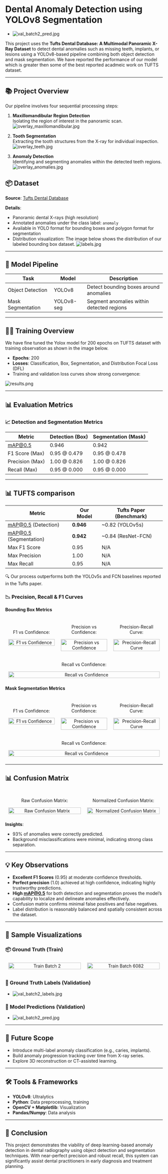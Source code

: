 
# Dental Anomaly Detection using YOLOv8 Segmentation
- ![val_batch2_pred.jpg](assets/val_batch2_pred.jpg)

This project uses the **Tufts Dental Database: A Multimodal Panoramic X-Ray Dataset** to detect dental anomalies such as missing teeth, implants, or lesions using a YOLOv8-based pipeline combining both object detection and mask segmentation. We have reported the performance of our model which is greater then some of the best reported acadmeic work on TUFTS dataset.

---

## 📚 Project Overview

Our pipeline involves four sequential processing steps:

1. **Maxillomandibular Region Detection**  
   Isolating the region of interest in the panoramic scan.  
   ![overlay_maxillomandibular.jpg](assets/overlay_maxillomandibular.jpg)


2. **Tooth Segmentation**  
   Extracting the tooth structures from the X-ray for individual inspection.  
   ![overlay_teeth.jpg](assets/overlay_teeth.jpg)

3. **Anomaly Detection**  
   Identifying and segmenting anomalies within the detected teeth regions.  
   ![overlay_anomalies.jpg](assets/overlay_anomalies.jpg)

## 📦 Dataset

**Source**: [Tufts Dental Database](https://arxiv.org/abs/2312.06226)

**Details**:
- Panoramic dental X-rays (high resolution)
- Annotated anomalies under the class label: `anomaly`
- Available in YOLO format for bounding boxes and polygon format for segmentation
- Distribution visualization: The image below shows the distribution of our labeled bounding box dataset. 
![labels.jpg](assets/labels.jpg)

---
## 🧠 Model Pipeline

| Task               | Model     | Description                                      |
|--------------------|-----------|--------------------------------------------------|
| Object Detection   | YOLOv8    | Detect bounding boxes around anomalies          |
| Mask Segmentation  | YOLOv8-seg| Segment anomalies within detected regions       |

---

## 🏋️‍♂️ Training Overview
We have fine tuned the Yolox model for 200 epochs on TUFTS dataset with training observation as shown in the image below.

- **Epochs**: 200
- **Losses**: Classification, Box, Segmentation, and Distribution Focal Loss (DFL)
- Training and validation loss curves show strong convergence:

![results.png](assets/results.png)

---

## 📊 Evaluation Metrics

### 📈 Detection and Segmentation Metrics

| Metric          | Detection (Box) | Segmentation (Mask) |
|------------------|------------------|----------------------|
| mAP@0.5          | 0.946            | 0.942                |
| F1 Score (Max)   | 0.95 @ 0.479     | 0.95 @ 0.478         |
| Precision (Max)  | 1.00 @ 0.826     | 1.00 @ 0.826         |
| Recall (Max)     | 0.95 @ 0.000     | 0.95 @ 0.000         |

---
## 📊 TUFTS comparison

| Metric               | Our Model  | Tufts Paper (Benchmark) |
|----------------------|------------|--------------------------|
| mAP@0.5 (Detection)  | **0.946**  | ~0.82 (YOLOv5s)          |
| mAP@0.5 (Segmentation)| **0.942** | ~0.84 (ResNet-FCN)       |
| Max F1 Score         | 0.95       | N/A                      |
| Max Precision        | 1.00       | N/A                      |
| Max Recall           | 0.95       | N/A                      |

🔍 Our process  outperforms both the YOLOv5s and FCN baselines reported in the Tufts paper.

### 📉 Precision, Recall & F1 Curves

**Bounding Box Metrics**
<div style="display: flex; justify-content: space-around; align-items: center; flex-wrap: wrap;">
  <div style="flex: 1 1 22%; text-align: center; margin: 10px;">
    <p>F1 vs Confidence:</p>
    <img src="./assets/BoxF1_curve.png" alt="F1 vs Confidence" style="width: 100%;">
  </div>
  <div style="flex: 1 1 22%; text-align: center; margin: 10px;">
    <p>Precision vs Confidence:</p>
    <img src="./assets/BoxP_curve.png" alt="Precision vs Confidence" style="width: 100%;">
  </div>
  <div style="flex: 1 1 22%; text-align: center; margin: 10px;">
    <p>Precision-Recall Curve:</p>
    <img src="./assets/BoxPR_curve.png" alt="Precision-Recall Curve" style="width: 100%;">
  </div>
  <div style="flex: 1 1 22%; text-align: center; margin: 10px;">
    <p>Recall vs Confidence:</p>
    <img src="./assets/BoxR_curve.png" alt="Recall vs Confidence" style="width: 100%;">
  </div>
</div>


**Mask Segmentation Metrics**
<div style="display: flex; justify-content: space-around; align-items: center; flex-wrap: wrap;">
  <div style="flex: 1 1 22%; text-align: center; margin: 10px;">
    <p>F1 vs Confidence:</p>
    <img src="./assets/MaskF1_curve.png" alt="F1 vs Confidence" style="width: 100%;">
  </div>
  <div style="flex: 1 1 22%; text-align: center; margin: 10px;">
    <p>Precision vs Confidence:</p>
    <img src="./assets/MaskP_curve.png" alt="Precision vs Confidence" style="width: 100%;">
  </div>
  <div style="flex: 1 1 22%; text-align: center; margin: 10px;">
    <p>Precision-Recall Curve:</p>
    <img src="./assets/MaskPR_curve.png" alt="Precision-Recall Curve" style="width: 100%;">
  </div>
  <div style="flex: 1 1 22%; text-align: center; margin: 10px;">
    <p>Recall vs Confidence:</p>
    <img src="./assets/MaskR_curve.png" alt="Recall vs Confidence" style="width: 100%;">
  </div>
</div>

---

## 📊 Confusion Matrix
<div style="display: flex; justify-content: space-around; align-items: center; flex-wrap: wrap;">
  <div style="flex: 1 1 45%; text-align: center; margin: 10px;">
    <p>Raw Confusion Matrix:</p>
    <img src="confusion_matrix.png" alt="Raw Confusion Matrix" style="width: 100%;">
  </div>
  <div style="flex: 1 1 45%; text-align: center; margin: 10px;">
    <p>Normalized Confusion Matrix:</p>
    <img src="confusion_matrix_normalized.png" alt="Normalized Confusion Matrix" style="width: 100%;">
  </div>
</div>

**Insights**:
- 93% of anomalies were correctly predicted.
- Background misclassifications were minimal, indicating strong class separation.

---


## 💡 Key Observations

- **Excellent F1 Scores** (0.95) at moderate confidence thresholds.
- **Perfect precision** (1.0) achieved at high confidence, indicating highly trustworthy predictions.
- **High mAP@0.5** for both detection and segmentation proves the model’s capability to localize and delineate anomalies effectively.
- Confusion matrix confirms minimal false positives and false negatives.
- Label distribution is reasonably balanced and spatially consistent across the dataset.

---

## 🧪 Sample Visualizations


### 📦 Ground Truth (Train)
<div style="display: flex; justify-content: space-around; align-items: center; flex-wrap: wrap;">
  <div style="flex: 1 1 25%; text-align: center; margin: 10px;">
    <img src="train_batch2.jpg" alt="Train Batch 2" style="width: 100%;">
  </div>
  <div style="flex: 1 1 25%; text-align: center; margin: 10px;">
    <img src="train_batch6082.jpg" alt="Train Batch 6082" style="width: 100%;">
  </div>
</div>

### 🧾 Ground Truth Labels (Validation)
- ![val_batch2_labels.jpg](assets/val_batch2_labels.jpg)

### 🧠 Model Predictions (Validation)
- ![val_batch2_pred.jpg](assets/val_batch2_pred.jpg)

---


## 🚀 Future Scope

- Introduce multi-label anomaly classification (e.g., caries, implants).
- Build anomaly progression tracking over time from X-ray series.
- Explore 3D reconstruction or CT-assisted learning.

---

## 🛠️ Tools & Frameworks

- **YOLOv8**: Ultralytics
- **Python**: Data preprocessing, training
- **OpenCV + Matplotlib**: Visualization
- **Pandas/Numpy**: Data analysis

---


## 📌 Conclusion

This project demonstrates the viability of deep learning-based anomaly detection in dental radiography using object detection and segmentation techniques. With near-perfect precision and robust recall, this system can significantly assist dental practitioners in early diagnosis and treatment planning.
